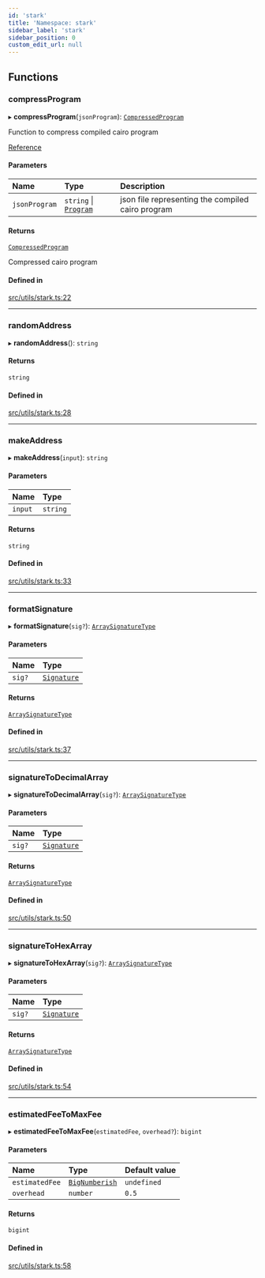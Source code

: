 ```yaml
---
id: 'stark'
title: 'Namespace: stark'
sidebar_label: 'stark'
sidebar_position: 0
custom_edit_url: null
---
```


## Functions

### compressProgram

▸ **compressProgram**(`jsonProgram`): [`CompressedProgram`](../modules.md#compressedprogram)

Function to compress compiled cairo program

[Reference](https://github.com/starkware-libs/cairo-lang/blob/master/src/starkware/starknet/services/api/gateway/transaction.py#L54-L58)

#### Parameters

| Name          | Type                                              | Description                                       |
| :------------ | :------------------------------------------------ | :------------------------------------------------ |
| `jsonProgram` | `string` \| [`Program`](../interfaces/Program.md) | json file representing the compiled cairo program |

#### Returns

[`CompressedProgram`](../modules.md#compressedprogram)

Compressed cairo program

#### Defined in

[src/utils/stark.ts:22](https://github.com/0xs34n/starknet.js/blob/develop/src/utils/stark.ts#L22)

---

### randomAddress

▸ **randomAddress**(): `string`

#### Returns

`string`

#### Defined in

[src/utils/stark.ts:28](https://github.com/0xs34n/starknet.js/blob/develop/src/utils/stark.ts#L28)

---

### makeAddress

▸ **makeAddress**(`input`): `string`

#### Parameters

| Name    | Type     |
| :------ | :------- |
| `input` | `string` |

#### Returns

`string`

#### Defined in

[src/utils/stark.ts:33](https://github.com/0xs34n/starknet.js/blob/develop/src/utils/stark.ts#L33)

---

### formatSignature

▸ **formatSignature**(`sig?`): [`ArraySignatureType`](../modules.md#arraysignaturetype)

#### Parameters

| Name   | Type                                   |
| :----- | :------------------------------------- |
| `sig?` | [`Signature`](../modules.md#signature) |

#### Returns

[`ArraySignatureType`](../modules.md#arraysignaturetype)

#### Defined in

[src/utils/stark.ts:37](https://github.com/0xs34n/starknet.js/blob/develop/src/utils/stark.ts#L37)

---

### signatureToDecimalArray

▸ **signatureToDecimalArray**(`sig?`): [`ArraySignatureType`](../modules.md#arraysignaturetype)

#### Parameters

| Name   | Type                                   |
| :----- | :------------------------------------- |
| `sig?` | [`Signature`](../modules.md#signature) |

#### Returns

[`ArraySignatureType`](../modules.md#arraysignaturetype)

#### Defined in

[src/utils/stark.ts:50](https://github.com/0xs34n/starknet.js/blob/develop/src/utils/stark.ts#L50)

---

### signatureToHexArray

▸ **signatureToHexArray**(`sig?`): [`ArraySignatureType`](../modules.md#arraysignaturetype)

#### Parameters

| Name   | Type                                   |
| :----- | :------------------------------------- |
| `sig?` | [`Signature`](../modules.md#signature) |

#### Returns

[`ArraySignatureType`](../modules.md#arraysignaturetype)

#### Defined in

[src/utils/stark.ts:54](https://github.com/0xs34n/starknet.js/blob/develop/src/utils/stark.ts#L54)

---

### estimatedFeeToMaxFee

▸ **estimatedFeeToMaxFee**(`estimatedFee`, `overhead?`): `bigint`

#### Parameters

| Name           | Type                                  | Default value |
| :------------- | :------------------------------------ | :------------ |
| `estimatedFee` | [`BigNumberish`](num.md#bignumberish) | `undefined`   |
| `overhead`     | `number`                              | `0.5`         |

#### Returns

`bigint`

#### Defined in

[src/utils/stark.ts:58](https://github.com/0xs34n/starknet.js/blob/develop/src/utils/stark.ts#L58)
